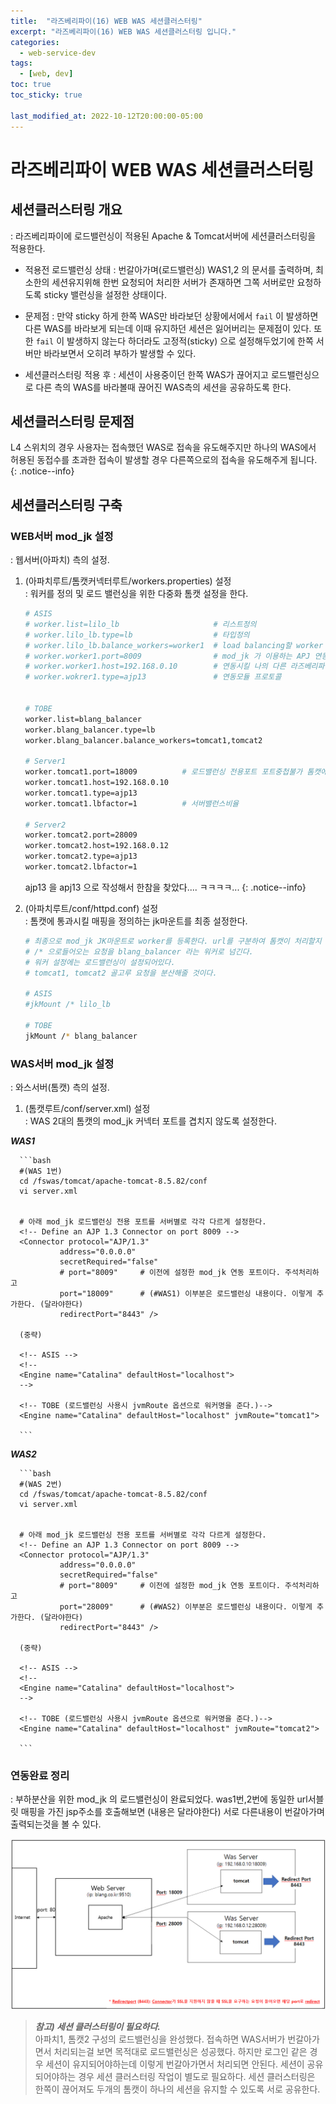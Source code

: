 ```yaml
---
title:  "라즈베리파이(16) WEB WAS 세션클러스터링"
excerpt: "라즈베리파이(16) WEB WAS 세션클러스터링 입니다."
categories:
  - web-service-dev
tags:
  - [web, dev]
toc: true
toc_sticky: true

last_modified_at: 2022-10-12T20:00:00-05:00
---
```


# 라즈베리파이 WEB WAS 세션클러스터링
## 세션클러스터링 개요
  : 라즈베리파이에 로드밸런싱이 적용된 Apache & Tomcat서버에 세션클러스터링을 적용한다.

  - 적용전 로드밸런싱 상태
    : 번갈아가며(로드밸런싱) WAS1,2 의 문서를 출력하며, 최소한의 세션유지위해 한번 요청되어 처리한 서버가 존재하면 그쪽 서버로만 요청하도록 sticky 밸런싱을 설정한 상태이다.
  
  - 문제점
    : 만약 sticky 하게 한쪽 WAS만 바라보던 상황에서에서 `fail` 이 발생하면 다른 WAS를 바라보게 되는데 이때 유지하던 세션은 잃어버리는 문제점이 있다. 또한 `fail` 이 발생하지 않는다 하더라도 고정적(sticky) 으로 설정해두었기에 한쪽 서버만 바라보면서 오히려 부하가 발생할 수 있다.

  - 세션클러스터링 적용 후
    : 세션이 사용중이던 한쪽 WAS가 끊어지고 로드밸런싱으로 다른 측의 WAS를 바라볼때 끊어진 WAS측의 세션을 공유하도록 한다.



## 세션클러스터링 문제점

  L4 스위치의 경우 사용자는 접속했던 WAS로 접속을 유도해주지만 하나의 WAS에서 허용된 동접수를 초과한 접속이 발생할 경우 다른쪽으로의 접속을 유도해주게 됩니다.
  {: .notice--info}

## 세션클러스터링 구축
### WEB서버 mod_jk 설정
  : 웹서버(아파치) 측의 설정.

  1. (아파치루트/톰캣커넥터루트/workers.properties) 설정  
    : 워커를 정의 및 로드 밸런싱을 위한 다중화 톰캣 설정을 한다.

      ```bash
      # ASIS
      # worker.list=lilo_lb                     # 리스트정의
      # worker.lilo_lb.type=lb                  # 타입정의
      # worker.lilo_lb.balance_workers=worker1  # load balancing할 worker 속성 지정, (worker1)를 lilo_lb 라는 리스트 하위에 추가한다.
      # worker.worker1.port=8009                # mod_jk 가 이용하는 APJ 연동 포트
      # worker.worker1.host=192.168.0.10        # 연동시킬 나의 다른 라즈베리파이 WAS서버 주소를 입력
      # worker.wokrer1.type=ajp13               # 연동모듈 프로토콜


      # TOBE
      worker.list=blang_balancer
      worker.blang_balancer.type=lb
      worker.blang_balancer.balance_workers=tomcat1,tomcat2

      # Server1
      worker.tomcat1.port=18009          # 로드밸런싱 전용포트 포트중첩불가 톰캣에서 설정한 포트와 일치해야함
      worker.tomcat1.host=192.168.0.10
      worker.tomcat1.type=ajp13
      worker.tomcat1.lbfactor=1          # 서버밸런스비율

      # Server2
      worker.tomcat2.port=28009
      worker.tomcat2.host=192.168.0.12
      worker.tomcat2.type=ajp13
      worker.tomcat2.lbfactor=1

      ```
      
      ajp13 을 apj13 으로 작성해서 한참을 찾았다.... ㅋㅋㅋㅋ...
      {: .notice--info}
      
  2. (아파치루트/conf/httpd.conf) 설정  
    : 톰캣에 통과시킬 매핑을 정의하는 jk마운트를 최종 설정한다.

      ```bash
      # 최종으로 mod_jk JK마운트로 worker를 등록한다. url를 구분하여 톰캣이 처리할지 결정한다.
      # /* 으로들어오는 요청을 blang_balancer 라는 워커로 넘긴다.
      # 워커 설정에는 로드밸런싱이 설정되어있다.
      # tomcat1, tomcat2 골고루 요청을 분산해줄 것이다.

      # ASIS
      #jkMount /* lilo_lb

      # TOBE
      jkMount /* blang_balancer

      ```

     
### WAS서버 mod_jk 설정
  : 와스서버(톰캣) 측의 설정.

  1. (톰캣루트/conf/server.xml) 설정  
    : WAS 2대의 톰캣의 mod_jk 커넥터 포트를 겹치지 않도록 설정한다. 

***WAS1***

      ```bash
      #(WAS 1번)
      cd /fswas/tomcat/apache-tomcat-8.5.82/conf
      vi server.xml
      
      
      # 아래 mod_jk 로드밸런싱 전용 포트를 서버별로 각각 다르게 설정한다.
      <!-- Define an AJP 1.3 Connector on port 8009 -->
      <Connector protocol="AJP/1.3"
               address="0.0.0.0"
               secretRequired="false"
               # port="8009"     # 이전에 설정한 mod_jk 연동 포트이다. 주석처리하고
               port="18009"      # (#WAS1) 이부분은 로드밸런싱 내용이다. 이렇게 추가한다. (달라야한다)
               redirectPort="8443" />

      (중략)
      
      <!-- ASIS -->
      <!--
      <Engine name="Catalina" defaultHost="localhost">
      -->
  
      <!-- TOBE (로드밸런싱 사용시 jvmRoute 옵션으로 워커명을 준다.)-->
      <Engine name="Catalina" defaultHost="localhost" jvmRoute="tomcat1">
      
      ```

***WAS2***

      ```bash
      #(WAS 2번)
      cd /fswas/tomcat/apache-tomcat-8.5.82/conf
      vi server.xml
      
      
      # 아래 mod_jk 로드밸런싱 전용 포트를 서버별로 각각 다르게 설정한다.
      <!-- Define an AJP 1.3 Connector on port 8009 -->
      <Connector protocol="AJP/1.3"
               address="0.0.0.0"
               secretRequired="false"
               # port="8009"     # 이전에 설정한 mod_jk 연동 포트이다. 주석처리하고
               port="28009"      # (#WAS2) 이부분은 로드밸런싱 내용이다. 이렇게 추가한다. (달라야한다)
               redirectPort="8443" />

      (중략)
      
      <!-- ASIS -->
      <!--
      <Engine name="Catalina" defaultHost="localhost">
      -->
  
      <!-- TOBE (로드밸런싱 사용시 jvmRoute 옵션으로 워커명을 준다.)-->
      <Engine name="Catalina" defaultHost="localhost" jvmRoute="tomcat2">
      
      ```
      
### 연동완료 정리
  : 부하분산을 위한 mod_jk 의 로드밸런싱이 완료되었다. was1번,2번에 동일한 url서블릿 매핑을 가진 jsp주소를 호출해보면 (내용은 달라야한다) 서로 다른내용이 번갈아가며 출력되는것을 볼 수 있다.
  
![사진2](/assets/images/ToyDev/WebServiceDev/mod_jk_success_loadbalancer.png)

> ***참고) 세션 클러스터링이 필요하다.***  
> 아파치1, 톰캣2 구성의 로드밸런싱을 완성했다.
> 접속하면 WAS서버가 번갈아가면서 처리되는걸 보면 목적대로 로드밸런싱은 성공했다.
> 하지만 로그인 같은 경우 세션이 유지되어야하는데 이렇게 번갈아가면서 처리되면 안된다.
> 세션이 공유되어야하는 경우 세션 클러스터링 작업이 별도로 필요하다.
> 세션 클러스터링은 한쪽이 끊어져도 두개의 톰캣이 하나의 세션을 유지할 수 있도록 서로 공유한다.


